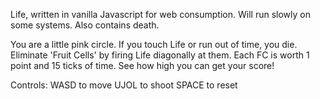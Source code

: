 Life, written in vanilla Javascript for web consumption. Will run slowly on some systems. Also contains death.

You are a little pink circle. If you touch Life or run out of time, you die. Eliminate 'Fruit Cells' by firing Life diagonally at them. Each FC is worth 1 point and 15 ticks of time. See how high you can get your score!

Controls:
WASD to move
UJOL to shoot
SPACE to reset